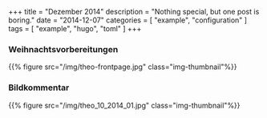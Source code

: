 +++
title = "Dezember 2014"
description = "Nothing special, but one post is boring."
date = "2014-12-07"
categories = [ "example", "configuration" ]
tags = [
    "example",
    "hugo",
    "toml"
]
+++

### Weihnachtsvorbereitungen
{{% figure src="/img/theo-frontpage.jpg" class="img-thumbnail"%}}


### Bildkommentar
{{% figure src="/img/theo_10_2014_01.jpg" class="img-thumbnail"%}}


